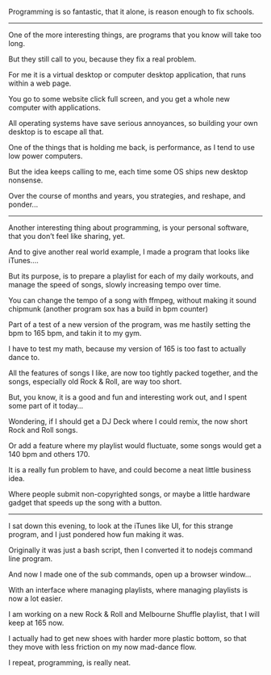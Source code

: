 Programming is so fantastic,
that it alone, is reason enough to fix schools.

---

One of the more interesting things,
are programs that you know will take too long.

But they still call to you,
because they fix a real problem.

For me it is a virtual desktop or computer desktop application,
that runs within a web page.

You go to some website click full screen,
and you get a whole new computer with applications.

All operating systems have save serious annoyances,
so building your own desktop is to escape all that.

One of the things that is holding me back,
is performance, as I tend to use low power computers.

But the idea keeps calling to me,
each time some OS ships new desktop nonsense.

Over the course of months and years,
you strategies, and reshape, and ponder...

---

Another interesting thing about programming,
is your personal software, that you don’t feel like sharing, yet.

And to give another real world example,
I made a program that looks like iTunes….

But its purpose, is to prepare a playlist for each of my daily workouts,
and manage the speed of songs, slowly increasing tempo over time.

You can change the tempo of a song with ffmpeg,
without making it sound chipmunk (another program sox has a build in bpm counter)

Part of a test of a new version of the program,
was me hastily setting the bpm to 165 bpm, and takin it to my gym.

I have to test my math,
because my version of 165 is too fast to actually dance to.

All the features of songs I like, are now too tightly packed together,
and the songs, especially old Rock & Roll, are way too short.

But, you know, it is a good and fun and interesting work out,
and I spent some part of it today…

Wondering, if I should get a DJ Deck where I could remix,
the now short Rock and Roll songs.

Or add a feature where my playlist would fluctuate,
some songs would get a 140 bpm and others 170.

It is a really fun problem to have,
and could become a neat little business idea.

Where people submit non-copyrighted songs,
or maybe a little hardware gadget that speeds up the song with a button.

---

I sat down this evening, to look at the iTunes like UI,
for this strange program, and I just pondered how fun making it was.

Originally it was just a bash script,
then I converted it to nodejs command line program.

And now I made one of the sub commands,
open up a browser window…

With an interface where managing playlists,
where managing playlists is now a lot easier.

I am working on a new Rock & Roll and Melbourne Shuffle playlist,
that I will keep at 165 now.

I actually had to get new shoes with harder more plastic bottom,
so that they move with less friction on my now mad-dance flow.

I repeat,
programming, is really neat.
